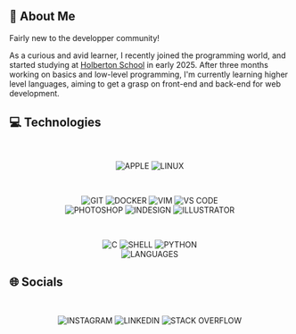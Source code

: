 ## 💫 About Me

Fairly new to the developper community!

As a curious and avid learner, I recently joined the programming world, and started studying at [Holberton School](https://www.holbertonschool.com) in early 2025. After three months working on basics and low-level programming, I'm currently learning higher level languages, aiming to get a grasp on front-end and back-end for web development.

## 💻 Technologies

<br>
<p align="center">
    <img src="https://img.shields.io/badge/APPLE-000000?style=for-the-badge&logo=apple&logoColor=white" alt="APPLE">
    <img src="https://img.shields.io/badge/LINUX-FCC624?style=for-the-badge&logo=linux&logoColor=black" alt="LINUX">
</p>

<br>
<p align="center">
    <img src="https://img.shields.io/badge/GIT-F05032?logo=git&logoColor=white&style=for-the-badge" alt="GIT">
    <img src="https://img.shields.io/badge/DOCKER-2496ED?logo=docker&logoColor=white&style=for-the-badge" alt="DOCKER">
    <img src="https://img.shields.io/badge/VIM-019733?logo=vim&logoColor=white&style=for-the-badge" alt="VIM">
    <img src="https://img.shields.io/badge/VS CODE-007ACC?logo=vscode&logoColor=white&style=for-the-badge" alt="VS CODE">
    <!-- <img src="https://img.shields.io/badge/GCC-343741?style=for-the-badge&logo=gnu&logoColor=white" alt="GCC"> -->
    <br>
    <img src="https://img.shields.io/badge/PHOTOSHOP-3C327B?logo=photoshop&logoColor=white&style=for-the-badge" alt="PHOTOSHOP">
    <img src="https://img.shields.io/badge/INDESIGN-E749A0?logo=indesign&logoColor=white&style=for-the-badge" alt="INDESIGN">
    <img src="https://img.shields.io/badge/ILLUSTRATOR-945C04?logo=illustrator&logoColor=white&style=for-the-badge" alt="ILLUSTRATOR">
</p>

<br>
<p align="center">
    <img src="https://img.shields.io/badge/C-00599C?style=for-the-badge&logo=c&logoColor=white" alt="C">
    <img src="https://img.shields.io/badge/SHELL-000000?style=for-the-badge&logo=gnu-bash&logoColor=white" alt="SHELL">
    <img src="https://img.shields.io/badge/PYTHON-3776AB?style=for-the-badge&logo=python&logoColor=white" alt="PYTHON">
    <br>
    <img src="https://github-readme-stats.vercel.app/api/top-langs/?username=gwendalminguy&layout=compact&bg_color=00000000&hide_border=true&hide_title=true&hide=shaderlab&include_all_commits=true" alt="LANGUAGES">
</p>

## 🌐 Socials

<br>
<p align="center">
    <img src="https://img.shields.io/badge/INSTAGRAM-%23E4405F?style=for-the-badge&logo=Instagram&logoColor=white" href="https://instagram.com/gwendalminguy" alt="INSTAGRAM">
    <img src="https://img.shields.io/badge/LINKEDIN-%230077B5?style=for-the-badge&logo=linkedin&logoColor=white" href="https://linkedin.com/in/gwendalminguy" alt="LINKEDIN">
    <img src="https://img.shields.io/badge/-STACK OVERFLOW-FE7A16?style=for-the-badge&logo=stack-overflow&logoColor=white" href="https://stackoverflow.com/users/28956878/gwendalminguy" alt="STACK OVERFLOW">
</p>
